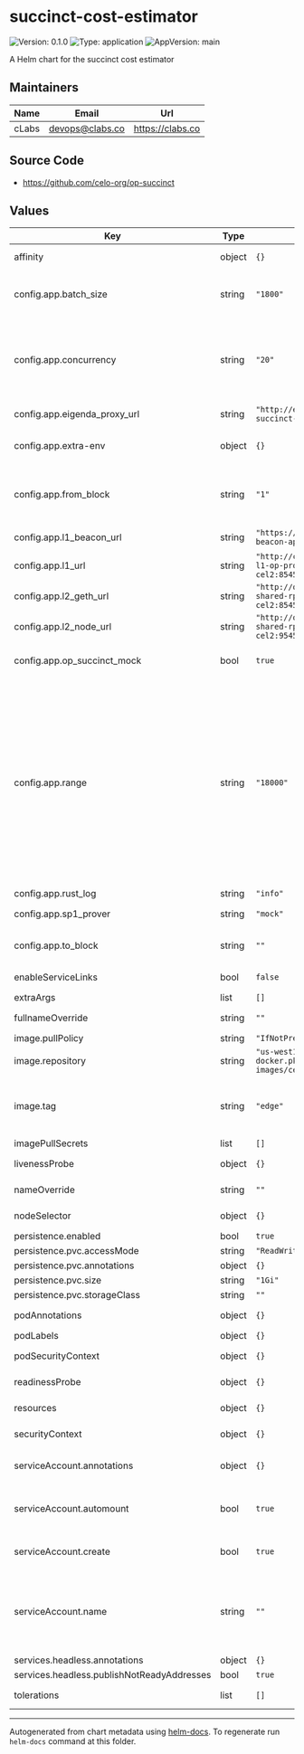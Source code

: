 # succinct-cost-estimator

![Version: 0.1.0](https://img.shields.io/badge/Version-0.1.0-informational?style=flat-square) ![Type: application](https://img.shields.io/badge/Type-application-informational?style=flat-square) ![AppVersion: main](https://img.shields.io/badge/AppVersion-main-informational?style=flat-square)

A Helm chart for the succinct cost estimator

## Maintainers

| Name | Email | Url |
| ---- | ------ | --- |
| cLabs | <devops@clabs.co> | <https://clabs.co> |

## Source Code

* <https://github.com/celo-org/op-succinct>

## Values

| Key | Type | Default | Description |
|-----|------|---------|-------------|
| affinity | object | `{}` | Kubernetes pod affinity |
| config.app.batch_size | string | `"1800"` | required - number of blocks to process in each cost estimation job |
| config.app.concurrency | string | `"20"` | how many concurrent cost estimation processes should run at the same time for historic blocks |
| config.app.eigenda_proxy_url | string | `"http://eigenda-proxy-succinct-api:4242"` | required - url of the eigenda proxy |
| config.app.extra-env | object | `{}` | extra environment variables passed to the app's container |
| config.app.from_block | string | `"1"` | required - at what block to start the estimation. Should be in the last 2 weeks. |
| config.app.l1_beacon_url | string | `"https://ethereum-sepolia-beacon-api.publicnode.com"` | required - url of the l1 beacon |
| config.app.l1_url | string | `"http://celo-sepolia-proxyd-l1-op-proxyd.celo-sepolia-cel2:8545"` | required - url of the l1 |
| config.app.l2_geth_url | string | `"http://op-geth-sequencer-shared-rpc.celo-sepolia-cel2:8545"` | required - url of the l2 geth |
| config.app.l2_node_url | string | `"http://op-node-sequencer-shared-rpc.celo-sepolia-cel2:9545"` | required - url of the l2 node |
| config.app.op_succinct_mock | bool | `true` | required - whether to use the mock op-succinct |
| config.app.range | string | `"18000"` | required - number of blocks sent to every process to create N cost estimation jobs (1000, with 100 batch_size, will use that process to run 10 times the cost estimation, this saves a lot of context re-creation) to run in parallel (the range is split into N jobs, each job will process batch_size blocks) |
| config.app.rust_log | string | `"info"` | log level |
| config.app.sp1_prover | string | `"mock"` | required - prover to use |
| config.app.to_block | string | `""` | required - at what block to end the estimation. |
| enableServiceLinks | bool | `false` | Kubernetes enableServiceLinks |
| extraArgs | list | `[]` |  |
| fullnameOverride | string | `""` | Chart full name override |
| image.pullPolicy | string | `"IfNotPresent"` | Image pullpolicy |
| image.repository | string | `"us-west1-docker.pkg.dev/devopsre/dev-images/celo-kona"` | Image repository |
| image.tag | string | `"edge"` | Image tag Overrides the image tag whose default is the chart appVersion. |
| imagePullSecrets | list | `[]` | Image pull secrets |
| livenessProbe | object | `{}` | Liveness probe configuration |
| nameOverride | string | `""` | Chart name override |
| nodeSelector | object | `{}` | Kubernetes node selector |
| persistence.enabled | bool | `true` |  |
| persistence.pvc.accessMode | string | `"ReadWriteOnce"` |  |
| persistence.pvc.annotations | object | `{}` |  |
| persistence.pvc.size | string | `"1Gi"` |  |
| persistence.pvc.storageClass | string | `""` |  |
| podAnnotations | object | `{}` | Custom pod annotations |
| podLabels | object | `{}` | Custom pod labels |
| podSecurityContext | object | `{}` | Custom pod security context |
| readinessProbe | object | `{}` | Readiness probe configuration |
| resources | object | `{}` | Container resources |
| securityContext | object | `{}` | Custom container security context |
| serviceAccount.annotations | object | `{}` | Annotations to add to the service account |
| serviceAccount.automount | bool | `true` | Automatically mount a ServiceAccount's API credentials? |
| serviceAccount.create | bool | `true` | Specifies whether a service account should be created |
| serviceAccount.name | string | `""` | The name of the service account to use. If not set and create is true, a name is generated using the fullname template |
| services.headless.annotations | object | `{}` |  |
| services.headless.publishNotReadyAddresses | bool | `true` |  |
| tolerations | list | `[]` | Kubernetes tolerations |

----------------------------------------------
Autogenerated from chart metadata using [helm-docs](https://github.com/norwoodj/helm-docs). To regenerate run `helm-docs` command at this folder.
